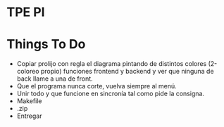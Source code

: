 # TPE PI
# Things To Do
- Copiar prolijo con regla el diagrama pintando de distintos colores (2-coloreo propio) funciones frontend y backend y ver que ninguna de back llame a una de front.
- Que el programa nunca corte, vuelva siempre al menú.
- Unir todo y que funcione en sincronía tal como pide la consigna.
- Makefile
- .zip
- Entregar
